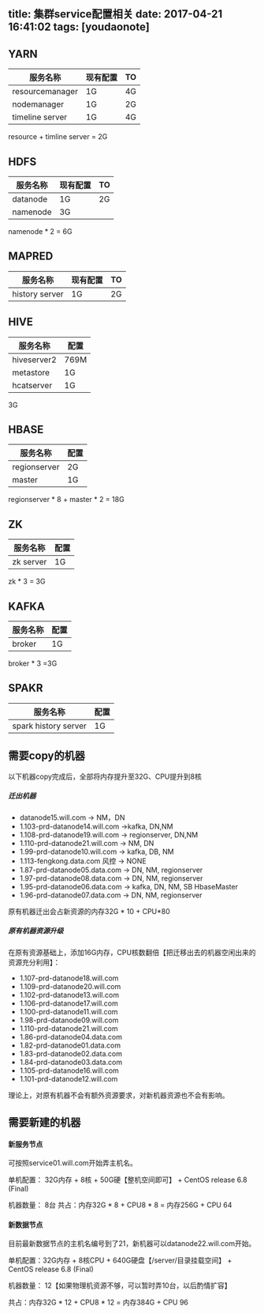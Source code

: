 
title: 集群service配置相关
date: 2017-04-21 16:41:02
tags: [youdaonote]
---

YARN
---

服务名称 | 现有配置 | TO 
---|---| ---
resourcemanager | 1G | 4G
nodemanager | 1G    | 2G
timeline server | 1G    | 4G
resource + timline server = 2G


HDFS 
---
服务名称 | 现有配置 | TO
---|--- | ---
datanode | 1G  | 2G
namenode | 3G 
namenode * 2 =  6G


MAPRED
---
服务名称 | 现有配置 | TO
---|--- | ---
history server | 1G  | 2G

HIVE
---
服务名称 | 配置
---|---
hiveserver2 | 769M
metastore | 1G
hcatserver | 1G
3G

HBASE
---
服务名称 | 配置
---|---
regionserver | 2G
master | 1G
regionserver * 8 + master * 2 = 18G

ZK
---
服务名称 | 配置
---|---
zk server | 1G
zk * 3 = 3G

KAFKA
---
服务名称 | 配置
---|---
broker | 1G
broker * 3 =3G

SPAKR
---
服务名称 | 配置
---|---
spark history server  | 1G






需要copy的机器
---
以下机器copy完成后，全部将内存提升至32G、CPU提升到8核


##### 迁出机器

- datanode15.will.com     -> NM，DN
- 1.103-prd-datanode14.will.com   ->kafka, DN,NM
- 1.108-prd-datanode19.will.com -> regionserver, DN,NM
- 1.110-prd-datanode21.will.com -> NM, DN
- 1.99-prd-datanode10.will.com -> kafka, DB, NM
- 1.113-fengkong.data.com 风控 -> NONE
- 1.87-prd-datanode05.data.com -> DN, NM, regionserver
- 1.97-prd-datanode08.data.com -> DN, NM, regionserver
- 1.95-prd-datanode06.data.com -> kafka, DN, NM, SB HbaseMaster
- 1.96-prd-datanode07.data.com -> DN, NM, regionserver

原有机器迁出会占新资源的内存32G * 10 + CPU*80


##### 原有机器资源升级

在原有资源基础上，添加16G内存，CPU核数翻倍【把迁移出去的机器空闲出来的资源充分利用】：
- 1.107-prd-datanode18.will.com
- 1.109-prd-datanode20.will.com
- 1.102-prd-datanode13.will.com
- 1.106-prd-datanode17.will.com
- 1.100-prd-datanode11.will.com
- 1.98-prd-datanode09.will.com
- 1.110-prd-datanode21.will.com
- 1.86-prd-datanode04.data.com
- 1.82-prd-datanode01.data.com
- 1.83-prd-datanode02.data.com
- 1.84-prd-datanode03.data.com
- 1.105-prd-datanode16.will.com
- 1.101-prd-datanode12.will.com

理论上，对原有机器不会有额外资源要求，对新机器资源也不会有影响。

需要新建的机器
---


#### 新服务节点
可按照service01.will.com开始弄主机名。


单机配置： 32G内存 + 8核 + 50G硬【整机空间即可】 + CentOS release 6.8 (Final)

机器数量： 8台
共占：内存32G * 8 + CPU8 * 8 = 内存256G + CPU 64



#### 新数据节点

目前最新数据节点的主机名编号到了21，新机器可以datanode22.will.com开始。


单机配置：32G内存 + 8核CPU + 640G硬盘【/server/目录挂载空间】 + CentOS release 6.8 (Final)

机器数量： 12【如果物理机资源不够，可以暂时弄10台，以后酌情扩容】

共占：内存32G * 12 + CPU8 * 12 = 内存384G + CPU 96
